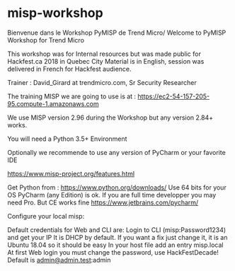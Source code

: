 # misp-workshop
Bienvenue dans le Workshop PyMISP de Trend Micro/
Welcome to PyMISP Workshop for Trend Micro

This workshop was for Internal resources but was made public for Hackfest.ca 2018 in Quebec City
Material is in English, session was delivered in French for Hackfest audience.

Trainer : David_Girard at trendmicro.com, Sr Security Researcher

The training MISP we are going to use is at :
https://ec2-54-157-205-95.compute-1.amazonaws.com

We use MISP version 2.96 during the Workshop but any version 2.84+ works.

You will need a Python 3.5+ Environment

Optionally we recommende to use any version of PyCharm or your favorite IDE


https://www.misp-project.org/features.html

Get Python from : https://www.python.org/downloads/
Use 64 bits for your OS
PyCharm (any Edition) is ok. If you are full time developper you may need Pro. But CE works fine
https://www.jetbrains.com/pycharm/

Configure your local misp:

Default credentials for Web and CLI are: 
Login to CLI (misp:Password1234) and get your IP
It is DHCP by default. If you want a fix just change it, it is an Ubuntu 18.04 so it should be easy 
In your host file add an entry misp.local
At first Web login you must change the password, use HackFestDecade!
Default is admin@admin.test:admin




